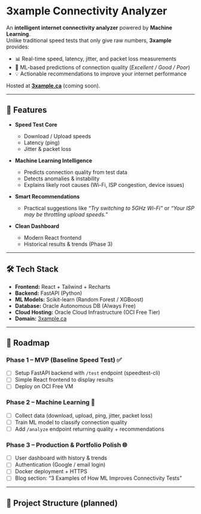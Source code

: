 # 3xample Connectivity Analyzer

An **intelligent internet connectivity analyzer** powered by **Machine Learning**.  
Unlike traditional speed tests that only give raw numbers, **3xample** provides:  

- 📊 Real-time speed, latency, jitter, and packet loss measurements  
- 🤖 ML-based predictions of connection quality (*Excellent / Good / Poor*)  
- 💡 Actionable recommendations to improve your internet performance  

Hosted at **[3xample.ca](https://3xample.ca)** (coming soon).  

---

## 🚀 Features

- **Speed Test Core**
  - Download / Upload speeds
  - Latency (ping)
  - Jitter & packet loss

- **Machine Learning Intelligence**
  - Predicts connection quality from test data
  - Detects anomalies & instability
  - Explains likely root causes (Wi-Fi, ISP congestion, device issues)

- **Smart Recommendations**
  - Practical suggestions like *“Try switching to 5GHz Wi-Fi”* or *“Your ISP may be throttling upload speeds.”*

- **Clean Dashboard**
  - Modern React frontend
  - Historical results & trends (Phase 3)

---

## 🛠️ Tech Stack

- **Frontend:** React + Tailwind + Recharts  
- **Backend:** FastAPI (Python)  
- **ML Models:** Scikit-learn (Random Forest / XGBoost)  
- **Database:** Oracle Autonomous DB (Always Free)  
- **Cloud Hosting:** Oracle Cloud Infrastructure (OCI Free Tier)  
- **Domain:** [3xample.ca](https://3xample.ca)  

---

## 📅 Roadmap

### Phase 1 – MVP (Baseline Speed Test) ✅
- [ ] Setup FastAPI backend with `/test` endpoint (speedtest-cli)  
- [ ] Simple React frontend to display results  
- [ ] Deploy on OCI Free VM  

### Phase 2 – Machine Learning 🔬
- [ ] Collect data (download, upload, ping, jitter, packet loss)  
- [ ] Train ML model to classify connection quality  
- [ ] Add `/analyze` endpoint returning quality + recommendations  

### Phase 3 – Production & Portfolio Polish 🌐
- [ ] User dashboard with history & trends  
- [ ] Authentication (Google / email login)  
- [ ] Docker deployment + HTTPS  
- [ ] Blog section: “3 Examples of How ML Improves Connectivity Tests”  

---

## 📂 Project Structure (planned)

